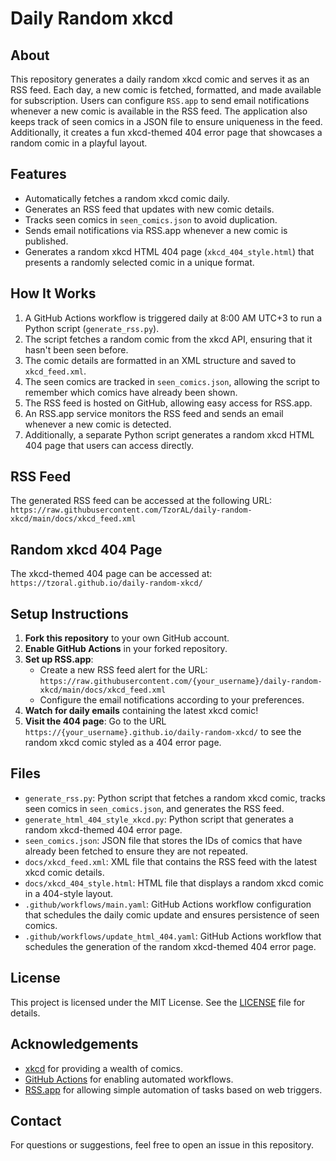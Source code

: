 # Daily Random xkcd

## About
This repository generates a daily random xkcd comic and serves it as an RSS feed. Each day, a new comic is fetched, formatted, and made available for subscription. Users can configure `RSS.app` to send email notifications whenever a new comic is available in the RSS feed. The application also keeps track of seen comics in a JSON file to ensure uniqueness in the feed. Additionally, it creates a fun xkcd-themed 404 error page that showcases a random comic in a playful layout.

## Features
- Automatically fetches a random xkcd comic daily.
- Generates an RSS feed that updates with new comic details.
- Tracks seen comics in `seen_comics.json` to avoid duplication.
- Sends email notifications via RSS.app whenever a new comic is published.
- Generates a random xkcd HTML 404 page (`xkcd_404_style.html`) that presents a randomly selected comic in a unique format.

## How It Works
1. A GitHub Actions workflow is triggered daily at 8:00 AM UTC+3 to run a Python script (`generate_rss.py`).
2. The script fetches a random comic from the xkcd API, ensuring that it hasn't been seen before.
3. The comic details are formatted in an XML structure and saved to `xkcd_feed.xml`.
4. The seen comics are tracked in `seen_comics.json`, allowing the script to remember which comics have already been shown.
5. The RSS feed is hosted on GitHub, allowing easy access for RSS.app.
6. An RSS.app service monitors the RSS feed and sends an email whenever a new comic is detected.
7. Additionally, a separate Python script generates a random xkcd HTML 404 page that users can access directly.

## RSS Feed
The generated RSS feed can be accessed at the following URL: `https://raw.githubusercontent.com/TzorAL/daily-random-xkcd/main/docs/xkcd_feed.xml`

## Random xkcd 404 Page
The xkcd-themed 404 page can be accessed at: `https://tzoral.github.io/daily-random-xkcd/`

## Setup Instructions
1. **Fork this repository** to your own GitHub account.
2. **Enable GitHub Actions** in your forked repository.
3. **Set up RSS.app**:
   - Create a new RSS feed alert for the URL: `https://raw.githubusercontent.com/{your_username}/daily-random-xkcd/main/docs/xkcd_feed.xml`
   - Configure the email notifications according to your preferences.
4. **Watch for daily emails** containing the latest xkcd comic!
5. **Visit the 404 page**: Go to the URL `https://{your_username}.github.io/daily-random-xkcd/` to see the random xkcd comic styled as a 404 error page.

## Files
- `generate_rss.py`: Python script that fetches a random xkcd comic, tracks seen comics in `seen_comics.json`, and generates the RSS feed.
- `generate_html_404_style_xkcd.py`: Python script that generates a random xkcd-themed 404 error page.
- `seen_comics.json`: JSON file that stores the IDs of comics that have already been fetched to ensure they are not repeated.
- `docs/xkcd_feed.xml`: XML file that contains the RSS feed with the latest xkcd comic details.
- `docs/xkcd_404_style.html`: HTML file that displays a random xkcd comic in a 404-style layout.
- `.github/workflows/main.yaml`: GitHub Actions workflow configuration that schedules the daily comic update and ensures persistence of seen comics.
- `.github/workflows/update_html_404.yaml`: GitHub Actions workflow that schedules the generation of the random xkcd-themed 404 error page.

## License
This project is licensed under the MIT License. See the [LICENSE](LICENSE) file for details.

## Acknowledgements
- [xkcd](https://xkcd.com/) for providing a wealth of comics.
- [GitHub Actions](https://docs.github.com/en/actions) for enabling automated workflows.
- [RSS.app](https://rss.app/) for allowing simple automation of tasks based on web triggers.

## Contact
For questions or suggestions, feel free to open an issue in this repository.
